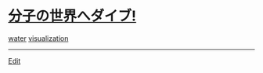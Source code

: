 ---
---
# [分子の世界へダイブ!](/分子の世界へダイブ!)

[](https://youtu.be/rj5k7vZjgUY)

[water](/water) [visualization](/visualization) 






----
[Edit](https://github.com/vitroid/vitroid.github.io/edit/master/MD/分子の世界へダイブ!.md)
